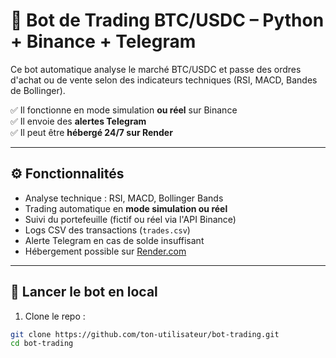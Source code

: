 # 🤖 Bot de Trading BTC/USDC – Python + Binance + Telegram

Ce bot automatique analyse le marché BTC/USDC et passe des ordres d'achat ou de vente selon des indicateurs techniques (RSI, MACD, Bandes de Bollinger).

✅ Il fonctionne en mode simulation **ou réel** sur Binance  
✅ Il envoie des **alertes Telegram**  
✅ Il peut être **hébergé 24/7 sur Render**

---

## ⚙️ Fonctionnalités

- Analyse technique : RSI, MACD, Bollinger Bands
- Trading automatique en **mode simulation ou réel**
- Suivi du portefeuille (fictif ou réel via l'API Binance)
- Logs CSV des transactions (`trades.csv`)
- Alerte Telegram en cas de solde insuffisant
- Hébergement possible sur [Render.com](https://render.com)

---

## 🚀 Lancer le bot en local

1. Clone le repo :

```bash
git clone https://github.com/ton-utilisateur/bot-trading.git
cd bot-trading
```
